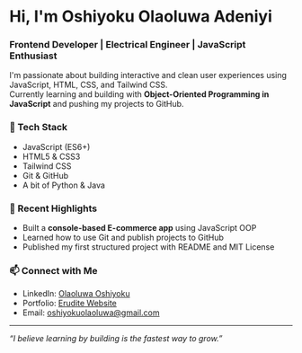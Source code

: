 # Hi, I'm Oshiyoku Olaoluwa Adeniyi

### Frontend Developer | Electrical Engineer | JavaScript Enthusiast

I'm passionate about building interactive and clean user experiences using JavaScript, HTML, CSS, and Tailwind CSS.  
Currently learning and building with **Object-Oriented Programming in JavaScript** and pushing my projects to GitHub.

### 🔧 Tech Stack
- JavaScript (ES6+)
- HTML5 & CSS3
- Tailwind CSS
- Git & GitHub
- A bit of Python & Java

### 🚀 Recent Highlights
- Built a **console-based E-commerce app** using JavaScript OOP
- Learned how to use Git and publish projects to GitHub
- Published my first structured project with README and MIT License

### 📫 Connect with Me
- LinkedIn: [Olaoluwa Oshiyoku](https://www.linkedin.com/in/olaoluwa-oshiyoku-18424031a?trk=contact-info)
- Portfolio: [Erudite Website](https://erudite11.github.io/Erudite_website/index.html)
- Email: oshiyokuolaoluwa@gmail.com

---

_“I believe learning by building is the fastest way to grow.”_

